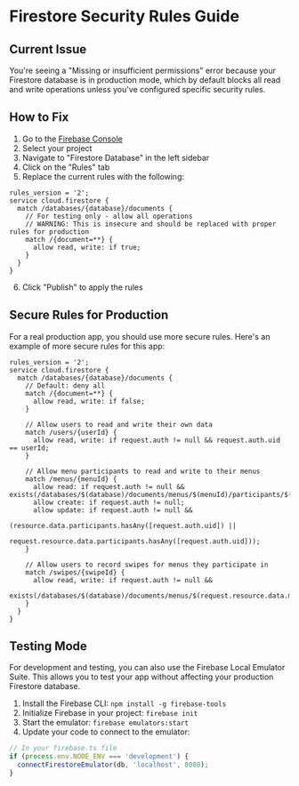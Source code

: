 # Firestore Security Rules Guide

## Current Issue

You're seeing a "Missing or insufficient permissions" error because your Firestore database is in production mode, which by default blocks all read and write operations unless you've configured specific security rules.

## How to Fix

1. Go to the [Firebase Console](https://console.firebase.google.com/)
2. Select your project
3. Navigate to "Firestore Database" in the left sidebar
4. Click on the "Rules" tab
5. Replace the current rules with the following:

```
rules_version = '2';
service cloud.firestore {
  match /databases/{database}/documents {
    // For testing only - allow all operations
    // WARNING: This is insecure and should be replaced with proper rules for production
    match /{document=**} {
      allow read, write: if true;
    }
  }
}
```

6. Click "Publish" to apply the rules

## Secure Rules for Production

For a real production app, you should use more secure rules. Here's an example of more secure rules for this app:

```
rules_version = '2';
service cloud.firestore {
  match /databases/{database}/documents {
    // Default: deny all
    match /{document=**} {
      allow read, write: if false;
    }
    
    // Allow users to read and write their own data
    match /users/{userId} {
      allow read, write: if request.auth != null && request.auth.uid == userId;
    }
    
    // Allow menu participants to read and write to their menus
    match /menus/{menuId} {
      allow read: if request.auth != null && exists(/databases/$(database)/documents/menus/$(menuId)/participants/$(request.auth.uid));
      allow create: if request.auth != null;
      allow update: if request.auth != null && 
                     (resource.data.participants.hasAny([request.auth.uid]) || 
                      request.resource.data.participants.hasAny([request.auth.uid]));
    }
    
    // Allow users to record swipes for menus they participate in
    match /swipes/{swipeId} {
      allow read, write: if request.auth != null && 
                          exists(/databases/$(database)/documents/menus/$(request.resource.data.menu_id)/participants/$(request.auth.uid));
    }
  }
}
```

## Testing Mode

For development and testing, you can also use the Firebase Local Emulator Suite. This allows you to test your app without affecting your production Firestore database.

1. Install the Firebase CLI: `npm install -g firebase-tools`
2. Initialize Firebase in your project: `firebase init`
3. Start the emulator: `firebase emulators:start`
4. Update your code to connect to the emulator:

```typescript
// In your firebase.ts file
if (process.env.NODE_ENV === 'development') {
  connectFirestoreEmulator(db, 'localhost', 8080);
}
``` 